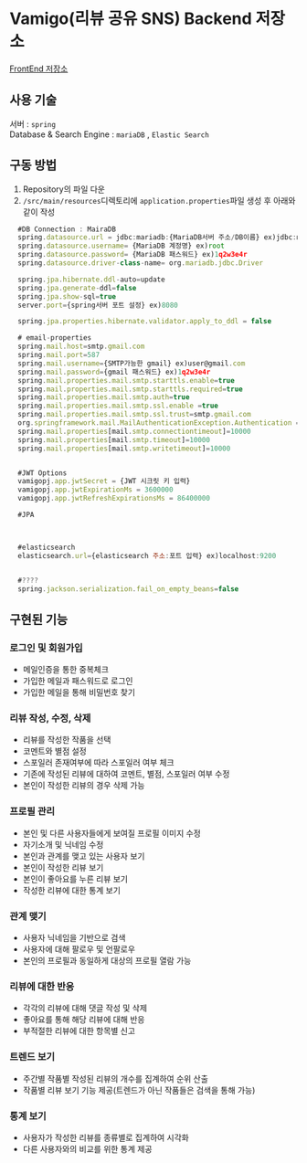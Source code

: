 # Vamigo(리뷰 공유 SNS) Backend 저장소

[FrontEnd 저장소](https://github.com/VamigoProject/FrontEnd)

## 사용 기술
서버 : `spring` <br/>
Database & Search Engine : `mariaDB` , `Elastic Search`

## 구동 방법
1. Repository의 파일 다운
2. `/src/main/resources`디렉토리에 `application.properties`파일 생성 후 아래와 같이 작성
``` Javascript
  #DB Connection : MairaDB
  spring.datasource.url = jdbc:mariadb:{MariaDB서버 주소/DB이름} ex)jdbc:mariadb:localhost:3306/vamigo
  spring.datasource.username= {MariaDB 계정명} ex)root
  spring.datasource.password= {MariaDB 패스워드} ex)1q2w3e4r
  spring.datasource.driver-class-name= org.mariadb.jdbc.Driver

  spring.jpa.hibernate.ddl-auto=update
  spring.jpa.generate-ddl=false
  spring.jpa.show-sql=true
  server.port={spring서버 포트 설정} ex)8080

  spring.jpa.properties.hibernate.validator.apply_to_ddl = false

  # email-properties
  spring.mail.host=smtp.gmail.com
  spring.mail.port=587
  spring.mail.username={SMTP가능한 gmail} ex)user@gmail.com
  spring.mail.password={gmail 패스워드} ex)1q2w3e4r
  spring.mail.properties.mail.smtp.starttls.enable=true
  spring.mail.properties.mail.smtp.starttls.required=true
  spring.mail.properties.mail.smtp.auth=true
  spring.mail.properties.mail.smtp.ssl.enable =true
  spring.mail.properties.mail.smtp.ssl.trust=smtp.gmail.com
  org.springframework.mail.MailAuthenticationException.Authentication =  failed;
  spring.mail.properties[mail.smtp.connectiontimeout]=10000
  spring.mail.properties[mail.smtp.timeout]=10000
  spring.mail.properties[mail.smtp.writetimeout]=10000


  #JWT Options
  vamigopj.app.jwtSecret = {JWT 시크릿 키 입력}
  vamigopj.app.jwtExpirationMs = 3600000
  vamigopj.app.jwtRefreshExpirationsMs = 86400000

  #JPA



  #elasticsearch
  elasticsearch.url={elasticsearch 주소:포트 입력} ex)localhost:9200


  #????
  spring.jackson.serialization.fail_on_empty_beans=false
```


## 구현된 기능
### 로그인 및 회원가입
 - 메일인증을 통한 중복체크
 - 가입한 메일과 패스워드로 로그인
 - 가입한 메일을 통해 비밀번호 찾기
### 리뷰 작성, 수정, 삭제
 - 리뷰를 작성한 작품을 선택
 - 코멘트와 별점 설정
 - 스포일러 존재여부에 따라 스포일러 여부 체크
 - 기존에 작성된 리뷰에 대하여 코멘트, 별점, 스포일러 여부 수정
 - 본인이 작성한 리뷰의 경우 삭제 가능
### 프로필 관리
 - 본인 및 다른 사용자들에게 보여질 프로필 이미지 수정
 - 자기소개 및 닉네임 수정
 - 본인과 관계를 맺고 있는 사용자 보기
 - 본인이 작성한 리뷰 보기
 - 본인이 좋아요를 누른 리뷰 보기
 - 작성한 리뷰에 대한 통계 보기
### 관계 맺기
 - 사용자 닉네임을 기반으로 검색
 - 사용자에 대해 팔로우 및 언팔로우
 - 본인의 프로필과 동일하게 대상의 프로필 열람 가능
### 리뷰에 대한 반응
 - 각각의 리뷰에 대해 댓글 작성 및 삭제
 - 좋아요를 통해 해당 리뷰에 대해 반응
 - 부적절한 리뷰에 대한 항목별 신고
### 트렌드 보기
 - 주간별 작품별 작성된 리뷰의 개수를 집계하여 순위 산출
 - 작품별 리뷰 보기 기능 제공(트렌드가 아닌 작품들은 검색을 통해 가능)
### 통계 보기
 - 사용자가 작성한 리뷰를 종류별로 집계하여 시각화
 - 다른 사용자와의 비교를 위한 통계 제공
